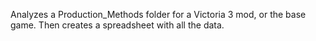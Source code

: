 Analyzes a Production_Methods folder for a Victoria 3 mod, or the base game. Then creates a spreadsheet with all the data.